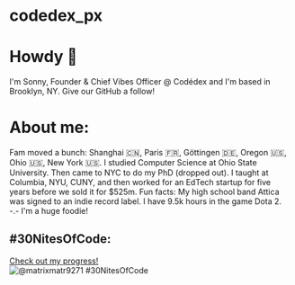 # codedex_px
# Howdy 👋
I'm Sonny, Founder & Chief Vibes Officer @ Codédex and I'm based in Brooklyn, NY. Give our GitHub a follow!

# About me:
Fam moved a bunch: Shanghai 🇨🇳, Paris 🇫🇷, Göttingen 🇩🇪, Oregon 🇺🇸, Ohio 🇺🇸, New York 🇺🇸.
I studied Computer Science at Ohio State University. Then came to NYC to do my PhD (dropped out).
I taught at Columbia, NYU, CUNY, and then worked for an EdTech startup for five years before we sold it for $525m.
Fun facts:
My high school band Attica was signed to an indie record label.
I have 9.5k hours in the game Dota 2. -.-
I'm a huge foodie!

## #30NitesOfCode:
  [Check out my progress!](https://www.codedex.io/@matrixmatr9271/30-nites-of-code)  
  ![@matrixmatr9271 #30NitesOfCode](https://www.codedex.io/api/petStatus?user=matrixmatr9271)
